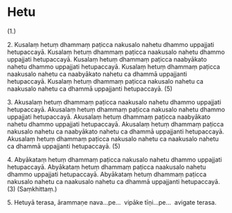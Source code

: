

# Hetu





(1.)

2\. Kusalaṃ hetuṃ dhammaṃ paṭicca nakusalo nahetu dhammo uppajjati hetupaccayā. Kusalaṃ hetuṃ dhammaṃ paṭicca naakusalo nahetu dhammo uppajjati hetupaccayā. Kusalaṃ hetuṃ dhammaṃ paṭicca naabyākato nahetu dhammo uppajjati hetupaccayā. Kusalaṃ hetuṃ dhammaṃ paṭicca naakusalo nahetu ca naabyākato nahetu ca dhammā uppajjanti hetupaccayā. Kusalaṃ hetuṃ dhammaṃ paṭicca nakusalo nahetu ca naakusalo nahetu ca dhammā uppajjanti hetupaccayā. (5)

3\. Akusalaṃ hetuṃ dhammaṃ paṭicca naakusalo nahetu dhammo uppajjati hetupaccayā. Akusalaṃ hetuṃ dhammaṃ paṭicca nakusalo nahetu dhammo uppajjati hetupaccayā. Akusalaṃ hetuṃ dhammaṃ paṭicca naabyākato nahetu dhammo uppajjati hetupaccayā. Akusalaṃ hetuṃ dhammaṃ paṭicca nakusalo nahetu ca naabyākato nahetu ca dhammā uppajjanti hetupaccayā. Akusalaṃ hetuṃ dhammaṃ paṭicca nakusalo nahetu ca naakusalo nahetu ca dhammā uppajjanti hetupaccayā. (5)

4\. Abyākataṃ hetuṃ dhammaṃ paṭicca nakusalo nahetu dhammo uppajjati hetupaccayā. Abyākataṃ hetuṃ dhammaṃ paṭicca naakusalo nahetu dhammo uppajjati hetupaccayā. Abyākataṃ hetuṃ dhammaṃ paṭicca nakusalo nahetu ca naakusalo nahetu ca dhammā uppajjanti hetupaccayā. (3) (Saṃkhittaṃ.)

5\. Hetuyā terasa, ārammaṇe nava…pe…  vipāke tīṇi…pe…  avigate terasa.



